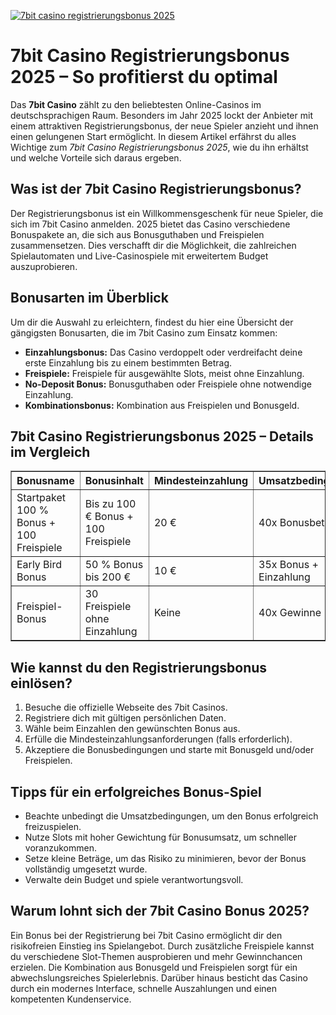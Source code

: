 [![7bit casino registrierungsbonus 2025](https://123-caf.pages.dev/gitsignup.png)](https://vrmoo.ru/Bt82HjjY)

<h1>7bit Casino Registrierungsbonus 2025 – So profitierst du optimal</h1>  <p>Das <strong>7bit Casino</strong> zählt zu den beliebtesten Online-Casinos im deutschsprachigen Raum. Besonders im Jahr 2025 lockt der Anbieter mit einem attraktiven Registrierungsbonus, der neue Spieler anzieht und ihnen einen gelungenen Start ermöglicht. In diesem Artikel erfährst du alles Wichtige zum <em>7bit Casino Registrierungsbonus 2025</em>, wie du ihn erhältst und welche Vorteile sich daraus ergeben.</p>  <h2>Was ist der 7bit Casino Registrierungsbonus?</h2>  <p>Der Registrierungsbonus ist ein Willkommensgeschenk für neue Spieler, die sich im 7bit Casino anmelden. 2025 bietet das Casino verschiedene Bonuspakete an, die sich aus Bonusguthaben und Freispielen zusammensetzen. Dies verschafft dir die Möglichkeit, die zahlreichen Spielautomaten und Live-Casinospiele mit erweitertem Budget auszuprobieren.</p>  <h2>Bonusarten im Überblick</h2>  <p>Um dir die Auswahl zu erleichtern, findest du hier eine Übersicht der gängigsten Bonusarten, die im 7bit Casino zum Einsatz kommen:</p>  <ul>   <li><strong>Einzahlungsbonus:</strong> Das Casino verdoppelt oder verdreifacht deine erste Einzahlung bis zu einem bestimmten Betrag.</li>   <li><strong>Freispiele:</strong> Freispiele für ausgewählte Slots, meist ohne Einzahlung.</li>   <li><strong>No-Deposit Bonus:</strong> Bonusguthaben oder Freispiele ohne notwendige Einzahlung.</li>   <li><strong>Kombinationsbonus:</strong> Kombination aus Freispielen und Bonusgeld.</li> </ul>  <h2>7bit Casino Registrierungsbonus 2025 – Details im Vergleich</h2>  <table border="1" cellspacing="0" cellpadding="6">   <thead>     <tr>       <th>Bonusname</th>       <th>Bonusinhalt</th>       <th>Mindesteinzahlung</th>       <th>Umsatzbedingungen</th>       <th>Gültigkeit</th>     </tr>   </thead>   <tbody>     <tr>       <td>Startpaket 100 % Bonus + 100 Freispiele</td>       <td>Bis zu 100 € Bonus + 100 Freispiele</td>       <td>20 €</td>       <td>40x Bonusbetrag</td>       <td>30 Tage</td>     </tr>     <tr>       <td>Early Bird Bonus</td>       <td>50 % Bonus bis 200 €</td>       <td>10 €</td>       <td>35x Bonus + Einzahlung</td>       <td>14 Tage</td>     </tr>     <tr>       <td>Freispiel-Bonus</td>       <td>30 Freispiele ohne Einzahlung</td>       <td>Keine</td>       <td>40x Gewinne</td>       <td>7 Tage</td>     </tr>   </tbody> </table>  <h2>Wie kannst du den Registrierungsbonus einlösen?</h2>  <ol>   <li>Besuche die offizielle Webseite des 7bit Casinos.</li>   <li>Registriere dich mit gültigen persönlichen Daten.</li>   <li>Wähle beim Einzahlen den gewünschten Bonus aus.</li>   <li>Erfülle die Mindesteinzahlungsanforderungen (falls erforderlich).</li>   <li>Akzeptiere die Bonusbedingungen und starte mit Bonusgeld und/oder Freispielen.</li> </ol>  <h2>Tipps für ein erfolgreiches Bonus-Spiel</h2>  <ul>   <li>Beachte unbedingt die Umsatzbedingungen, um den Bonus erfolgreich freizuspielen.</li>   <li>Nutze Slots mit hoher Gewichtung für Bonusumsatz, um schneller voranzukommen.</li>   <li>Setze kleine Beträge, um das Risiko zu minimieren, bevor der Bonus vollständig umgesetzt wurde.</li>   <li>Verwalte dein Budget und spiele verantwortungsvoll.</li> </ul>  <h2>Warum lohnt sich der 7bit Casino Bonus 2025?</h2>  <p>Ein Bonus bei der Registrierung bei 7bit Casino ermöglicht dir den risikofreien Einstieg ins Spielangebot. Durch zusätzliche Freispiele kannst du verschiedene Slot-Themen ausprobieren und mehr Gewinnchancen erzielen. Die Kombination aus Bonusgeld und Freispielen sorgt für ein abwechslungsreiches Spielerlebnis. Darüber hinaus besticht das Casino durch ein modernes Interface, schnelle Auszahlungen und einen kompetenten Kundenservice.</p>